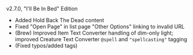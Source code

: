 v2.7.0, "I'll Be In Bed" Edition

- Added Hold Back The Dead content
- Fixed "Open Page" in list page "Other Options" linking to invalid URL
- (Brew) Improved Item Text Converter handling of dim-only light; improved Creature Text Converter `@spell` and `"spellcasting"` tagging
- (Fixed typos/added tags)
